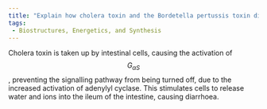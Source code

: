```yaml
---
title: "Explain how cholera toxin and the Bordetella pertussis toxin disrupt GPCR signalling and the consequences of these disruptions."
tags:
 - Biostructures, Energetics, and Synthesis
---
```

Cholera toxin is taken up by intestinal cells, causing the activation of $$G_{\alpha S}$$, preventing the signalling pathway from being turned off, due to the increased activation of adenylyl cyclase. This stimulates cells to release water and ions into the ileum of the intestine, causing diarrhoea. 
